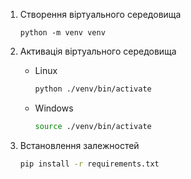 
1. Створення віртуального середовища
    ```
    python -m venv venv
    ```

2. Активація віртуального середовища
    - Linux
        ```bash
        python ./venv/bin/activate
        ```
    - Windows
        ```bash
        source ./venv/bin/activate
        ```

3. Встановлення залежностей
    ```bash
    pip install -r requirements.txt
    ```